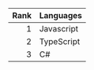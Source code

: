 | Rank | Languages |
|-----:|-----------|
|     1| Javascript|
|     2| TypeScript|
|     3| C#        |
